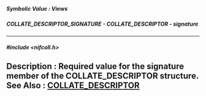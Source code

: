 ##### Symbolic Value : Views
##### COLLATE_DESCRIPTOR_SIGNATURE - COLLATE_DESCRIPTOR - signature
---
##### #include <nifcoll.h>
**Description :**
Required value for the signature member of the COLLATE_DESCRIPTOR structure.
**See Also :**
[COLLATE_DESCRIPTOR](D:/md_files/COLLATE_DESCRIPTOR.md)
---
